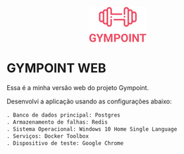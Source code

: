 <p align="center">
    <img src="https://raw.githubusercontent.com/tauanmarcel/Gympoint_Mobile/master/src/assets/logo.png"/>
</p>


# GYMPOINT WEB

Essa é a minha versão web do projeto Gympoint.

Desenvolvi a aplicação usando as configurações abaixo:

    . Banco de dados principal: Postgres
    . Armazenamento de falhas: Redis
    . Sistema Operacional: Windows 10 Home Single Language
    . Serviços: Docker Toolbox
    . Dispositivo de teste: Google Chrome